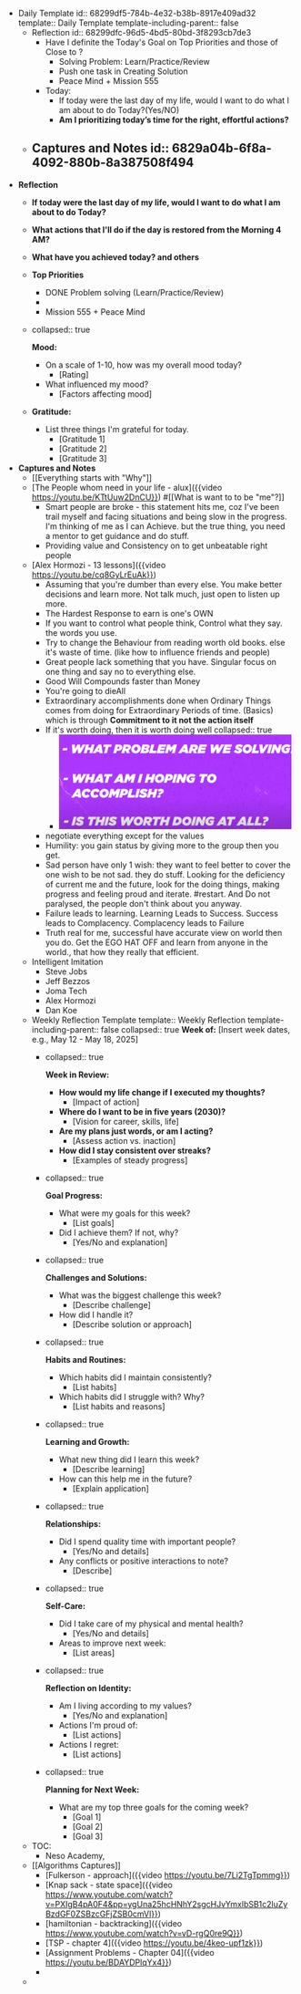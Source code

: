 - Daily Template
  id:: 68299df5-784b-4e32-b38b-8917e409ad32
  template:: Daily Template
  template-including-parent:: false
	- Reflection
	  id:: 68299dfc-96d5-4bd5-80bd-3f8293cb7de3
		- Have I definite the Today's Goal on Top Priorities and those of Close to ?
			- Solving Problem: Learn/Practice/Review
			- Push one task in Creating Solution
			- Peace Mind + Mission 555
		- Today:
			- If today were the last day of my life, would I want to do what I am about to do Today?(Yes/NO)
			- **Am I prioritizing today’s time for the right, effortful actions?**
	- **Captures and Notes**
	  id:: 6829a04b-6f8a-4092-880b-8a387508f494
		-
- **Reflection**
	- **If today were the last day of my life, would I want to do what I am about to do Today?**
	- **What actions that I'll do if the day is restored from the Morning 4 AM?**
	- **What have you achieved today? and others**
	- **Top Priorities**
		- DONE Problem solving (Learn/Practice/Review)
		-
		- Mission 555 + Peace Mind
	- collapsed:: true
	  
	  **Mood:**
		- On a scale of 1-10, how was my overall mood today?
			- [Rating]
		- What influenced my mood?
			- [Factors affecting mood]
	- **Gratitude:**
		- List three things I'm grateful for today.
			- [Gratitude 1]
			- [Gratitude 2]
			- [Gratitude 3]
- **Captures and Notes**
	- [[Everything starts with "Why"]]
	- [The People whom need in your life - alux]({{video https://youtu.be/KTtUuw2DnCU}}) #[[What is want to to be "me"?]]
		- Smart people are broke - this statement hits me, coz I've been trail myself and facing situations and being slow in the progress. I'm thinking of me as I can Achieve. but the true thing, you need a mentor to get guidance and do stuff.
		- Providing value and Consistency on to get unbeatable right people
	- [Alex Hormozi - 13 lessons]({{video https://youtu.be/cq8GyLrEuAk}})
		- Assuming that you're dumber than every else. You make better decisions and learn more. Not talk much, just open to listen up more.
		- The Hardest Response to earn is one's OWN
		- If you want to control what people think, Control what they say.  the words you use.
		- Try to change the Behaviour from reading worth old books. else it's waste of time. (like how to influence friends and people)
		- Great people lack something that you have. Singular focus on one thing and say no to everything else.
		- Good Will Compounds faster than Money
		- You're going to dieAll
		- Extraordinary accomplishments done when Ordinary Things comes from doing for Extraordinary Periods of time. (Basics) which is through **Commitment to it not the action itself**
		- If it's worth doing, then it is worth doing well
		  collapsed:: true
			- ![image.png](../assets/image_1747547249768_0.png)
		- negotiate everything except for the  values
		- Humility: you gain status by giving more to the group then you get.
		- Sad person have only 1 wish: they want to feel better to cover the one wish to be not sad. they do stuff. Looking for the deficiency of current me and the future, look for the doing things, making progress and feeling proud and iterate. #restart. And Do not paralysed, the people don't think about you anyway.
		- Failure leads to learning. Learning Leads to Success. Success leads to Complacency. Complacency leads to Failure
		- Truth real for me, successful have accurate view on world then you do. Get the EGO HAT OFF and learn from anyone in the world., that how they really that efficient.
	- Intelligent Imitation
		- Steve Jobs
		- Jeff Bezzos
		- Joma Tech
		- Alex Hormozi
		- Dan Koe
	- Weekly Reflection Template
	  template:: Weekly Reflection
	  template-including-parent:: false
	  collapsed:: true
	  **Week of:** [Insert week dates, e.g., May 12 - May 18, 2025]
		- collapsed:: true
		  
		  **Week in Review:**
			- **How would my life change if I executed my thoughts?**
				- [Impact of action]
			- **Where do I want to be in five years (2030)?**
				- [Vision for career, skills, life]
			- **Are my plans just words, or am I acting?**
				- [Assess action vs. inaction]
			- **How did I stay consistent over streaks?**
				- [Examples of steady progress]
		- collapsed:: true
		  
		  **Goal Progress:**
			- What were my goals for this week?
				- [List goals]
			- Did I achieve them? If not, why?
				- [Yes/No and explanation]
		- collapsed:: true
		  
		  **Challenges and Solutions:**
			- What was the biggest challenge this week?
				- [Describe challenge]
			- How did I handle it?
				- [Describe solution or approach]
		- collapsed:: true
		  
		  **Habits and Routines:**
			- Which habits did I maintain consistently?
				- [List habits]
			- Which habits did I struggle with? Why?
				- [List habits and reasons]
		- collapsed:: true
		  
		  **Learning and Growth:**
			- What new thing did I learn this week?
				- [Describe learning]
			- How can this help me in the future?
				- [Explain application]
		- collapsed:: true
		  
		  **Relationships:**
			- Did I spend quality time with important people?
				- [Yes/No and details]
			- Any conflicts or positive interactions to note?
				- [Describe]
		- collapsed:: true
		  
		  **Self-Care:**
			- Did I take care of my physical and mental health?
				- [Yes/No and details]
			- Areas to improve next week:
				- [List areas]
		- collapsed:: true
		  
		  **Reflection on Identity:**
			- Am I living according to my values?
				- [Yes/No and explanation]
			- Actions I'm proud of:
				- [List actions]
			- Actions I regret:
				- [List actions]
		- collapsed:: true
		  
		  **Planning for Next Week:**
			- What are my top three goals for the coming week?
				- [Goal 1]
				- [Goal 2]
				- [Goal 3]
	- TOC:
		- Neso Academy,
	- [[Algorithms Captures]]
		- [Fulkerson - approach]({{video https://youtu.be/7Li2TgTpmmg}})
		- [Knap sack - state space]({{video https://www.youtube.com/watch?v=PXIgB4pA0F4&pp=ygUna25hcHNhY2sgcHJvYmxlbSB1c2luZyBzdGF0ZSBzcGFjZSB0cmVl}})
		- [hamiltonian - backtracking]({{video https://www.youtube.com/watch?v=vD-rgQ0re9Q}})
		- [TSP - chapter 4]({{video https://youtu.be/4keo-upf1zk}})
		- [Assignment Problems - Chapter 04]({{video https://youtu.be/BDAYDPlqYx4}})
		-
	-